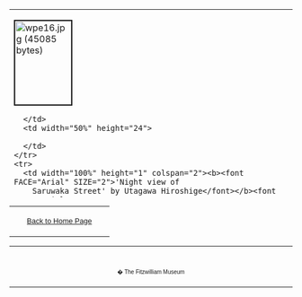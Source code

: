 <html>

<head>

<title>Info</title>
</head>



<div align="center">
  <center>
  <table border="0" width="100%" cellpadding="0" cellspacing="4" height="335">
    <tr>
      <td width="50%" height="100">

<p><a href="KUN/knunightstreetr.htm"><img border="2" src="textA.4.jpg" alt="wpe16.jpg (45085 bytes)" width="100" height="149"></a></p>

      </td>
      <td width="50%" height="24">

      </td>
    </tr>
    <tr>
      <td width="100%" height="1" colspan="2"><b><font FACE="Arial" SIZE="2">'Night view of
        Saruwaka Street' by Utagawa Hiroshige</font></b><font FACE="Arial" SIZE="2">
        <p>1856. The Morita, Ichimura and Nakamura theatres are seen on the
        right</p>
        <b>
        <p>SARUWAKA STREET</p>
        </b>
        <p>A fire in 1841 destroyed the district around Sakai Street (</font><i><font FACE="Arial" SIZE="2">Sakai-cho</font></i><font FACE="Arial" SIZE="2">)
        where the Nakamura and other theatres were situated. The government (<i>bakufu</i>)
        reformer Mizuno Tadakuni refused permission to rebuild as an attempt to
        abolish the theatres. Another <i>bakufu</i> official sympathetic to
        Kabuki persuaded Mizuno to agree to relocate all the theatres (together
        with the puppet theatres) to the area north-east of Asakusa Kannon
        temple and south of the Nihon Embankment. This new theatre district,
        which was already a centre of popular pleasure, consisted of a single
        main street, renamed Saruwaka Street (</font><i><font FACE="Arial" SIZE="2">Saruwaka-cho</font></i><font FACE="Arial" SIZE="2">
        or <i>Saruwaka-machi</i>) after Saruwaka Kanzaburo, who founded Edo
        kabuki in the Nakamura Theatre in 1624.</p>
        <p>Saruwaka Street was entered through a gate at the south end (seen in
        the distance in Hiroshige's view). The east side was filled with
        teahouses, which can be seen on the left of Hiroshige's view, with
        waitresses talking to guests. The puppet theatres were also located on
        this side. On the opposite side were the three main Kabuki theatres
        licensed by the government. They can be identified in Hiroshige's print
        by the boxed turret or <i>yagura</i> ('drum tower') above each of them
        serving as a symbol of government (<i>bakufu</i>) approval. They were
        arranged in order of seniority, with the Nakamura first (seen in the
        distance), then the Ichimura and finally the Morita (seen on the extreme
        right of the print). The Morita had only recently re-opened after a
        period of closure during which productions took place under the aegis of
        the Kawarazaki Theatre, which served the Morita as a substitute, or <i>hikae
        yagura</i> ('alternate drum tower').</p>
        <p>The theatres appear closed. When a run of performances was in swing,
        the front of the theatres were covered with banners and signs, and the
        street was packed with people. The print presumably represents the
        street as it appeared at full moon in the 8</font><font FACE="Arial" SIZE="1">th</font><font FACE="Arial" SIZE="2">
        month of 1856, before the Autumn <i>onagori</i> performances that
        started on the 9</font><font FACE="Arial" SIZE="1">th</font><font FACE="Arial" SIZE="2">
        day of the 9</font><font FACE="Arial" SIZE="1">th</font><font FACE="Arial" SIZE="2">
        month.</font></td>
    </tr>
  </table>
  </center>
</div>
  <table border="0" cellpadding="0" width="100%" cellspacing="4">
    <tr>
      <td width="74%" valign="top">
      <p align="center"><a href="texthomepage.htm"><font face="Arial" size="2">Back
      to Home Page</font></a>
      </td>
    </tr>
  </table>
<div align="center">
  <center>
  <table border="0" cellpadding="0" width="100%" cellspacing="4">
    <tr>
      <td width="26%">
        <p align="center"><br>
        <font FACE="Arial" size="1">� The Fitzwilliam Museum</font></p>
      </td>
    </tr>
  </table>
  </center>
</div>
</body>
</html>
